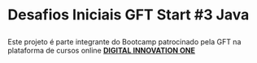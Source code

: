 <h1>

Desafios Iniciais GFT Start #3 Java


</h1>

<p>
Este projeto é parte integrante do Bootcamp patrocinado pela GFT na  plataforma de cursos online <strong> <a href="https://web.digitalinnovation.one/home"> DIGITAL INNOVATION ONE  </a></strong>

</p>
